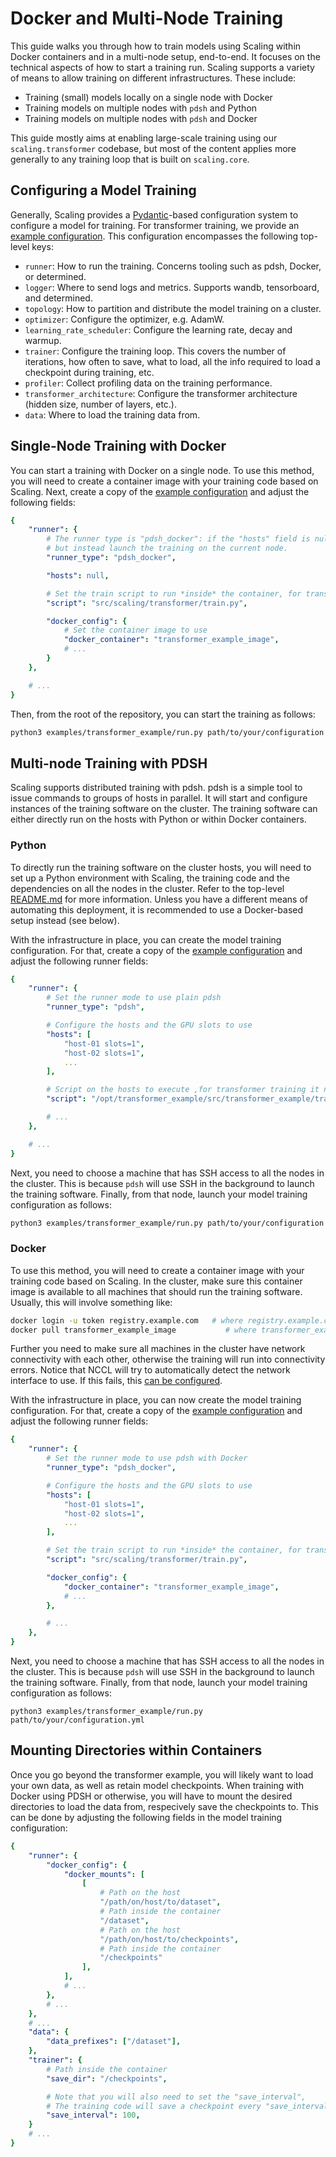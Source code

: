 # Docker and Multi-Node Training

This guide walks you through how to train models using Scaling within Docker containers and in a multi-node setup, end-to-end.
It focuses on the technical aspects of how to start a training run.
Scaling supports a variety of means to allow training on different infrastructures.
These include:

* Training (small) models locally on a single node with Docker
* Training models on multiple nodes with `pdsh` and Python
* Training models on multiple nodes with `pdsh` and Docker

This guide mostly aims at enabling large-scale training using our ```scaling.transformer``` codebase, but most of the content applies more generally to any training loop that is built on ```scaling.core```.

## Configuring a Model Training

Generally, Scaling provides a [Pydantic](https://docs.pydantic.dev/latest/)-based configuration system to configure a model for training.
For transformer training, we provide an [example configuration](/examples/transformer_example/config.yml).
This configuration encompasses the following top-level keys:

* `runner`: How to run the training. Concerns tooling such as pdsh, Docker, or determined.
* `logger`: Where to send logs and metrics. Supports wandb, tensorboard, and determined.
* `topology`: How to partition and distribute the model training on a cluster.
* `optimizer`: Configure the optimizer, e.g. AdamW.
* `learning_rate_scheduler`: Configure the learning rate, decay and warmup.
* `trainer`: Configure the training loop. This covers the number of iterations, how often to save, what to load, all the info required to load a checkpoint during training, etc.
* `profiler`: Collect profiling data on the training performance.
* `transformer_architecture`: Configure the transformer architecture (hidden size, number of layers, etc.).
* `data`: Where to load the training data from.

## Single-Node Training with Docker

You can start a training with Docker on a single node.
To use this method, you will need to create a container image with your training code based on Scaling.
Next, create a copy of the [example configuration](/examples/transformer_example/config.yml) and adjust the following fields:

```yaml
{
    "runner": {
        # The runner type is "pdsh_docker": if the "hosts" field is null, this will not invoke pdsh,
        # but instead launch the training on the current node.
        "runner_type": "pdsh_docker",

        "hosts": null,

        # Set the train script to run *inside* the container, for transformer training it needs to be set to this one:
        "script": "src/scaling/transformer/train.py",

        "docker_config": {
            # Set the container image to use
            "docker_container": "transformer_example_image",
            # ...
        }
    },

    # ...
}
```

Then, from the root of the repository, you can start the training as follows:

```sh
python3 examples/transformer_example/run.py path/to/your/configuration.yml
```

## Multi-node Training with PDSH

Scaling supports distributed training with pdsh.
pdsh is a simple tool to issue commands to groups of hosts in parallel.
It will start and configure instances of the training software on the cluster.
The training software can either directly run on the hosts with Python or within Docker containers.

### Python

To directly run the training software on the cluster hosts, you will need to set up a Python environment with Scaling, the training code and the dependencies on all the nodes in the cluster.
Refer to the top-level [README.md](/README.md) for more information.
Unless you have a different means of automating this deployment, it is recommended to use a Docker-based setup instead (see below).

With the infrastructure in place, you can create the model training configuration.
For that, create a copy of the [example configuration](/examples/transformer_example/config.yml) and adjust the following runner fields:

```yaml
{
    "runner": {
        # Set the runner mode to use plain pdsh
        "runner_type": "pdsh",

        # Configure the hosts and the GPU slots to use
        "hosts": [
            "host-01 slots=1",
            "host-02 slots=1",
            ...
        ],

        # Script on the hosts to execute ,for transformer training it needs to be set to this one:
        "script": "/opt/transformer_example/src/transformer_example/train.py",

        # ...
    },

    # ...
}
```

Next, you need to choose a machine that has SSH access to all the nodes in the cluster.
This is because `pdsh` will use SSH in the background to launch the training software.
Finally, from that node, launch your model training configuration as follows:

```sh
python3 examples/transformer_example/run.py path/to/your/configuration.yml
```

### Docker

To use this method, you will need to create a container image with your training code based on Scaling.
In the cluster, make sure this container image is available to all machines that should run the training software.
Usually, this will involve something like:

```sh
docker login -u token registry.example.com   # where registry.example.com is your image registry
docker pull transformer_example_image           # where transformer_example_image is your training code image
```

Further you need to make sure all machines in the cluster have network connectivity with each other, otherwise the training will run into connectivity errors.
Notice that NCCL will try to automatically detect the network interface to use.
If this fails, this [can be configured](https://pytorch.org/docs/stable/distributed.html#choosing-the-network-interface-to-use).

With the infrastructure in place, you can now create the model training configuration.
For that, create a copy of the [example configuration](/examples/transformer_example/config.yml) and adjust the following runner fields:

```yaml
{
    "runner": {
        # Set the runner mode to use pdsh with Docker
        "runner_type": "pdsh_docker",

        # Configure the hosts and the GPU slots to use
        "hosts": [
            "host-01 slots=1",
            "host-02 slots=1",
            ...
        ],

        # Set the train script to run *inside* the container, for transformer training it needs to be set to this one:
        "script": "src/scaling/transformer/train.py",

        "docker_config": {
            "docker_container": "transformer_example_image",
            # ...
        },

        # ...
    },
}
```

Next, you need to choose a machine that has SSH access to all the nodes in the cluster.
This is because `pdsh` will use SSH in the background to launch the training software.
Finally, from that node, launch your model training configuration as follows:

```
python3 examples/transformer_example/run.py path/to/your/configuration.yml
```

## Mounting Directories within Containers

Once you go beyond the transformer example, you will likely want to load your own data, as well as retain model checkpoints. When training with Docker using PDSH or otherwise, you will have to mount the desired directories to load the data from, respecively save the checkpoints to. This can be done by adjusting the following fields in the model training configuration:

```yaml
{
    "runner": {
        "docker_config": {
            "docker_mounts": [
                [
                    # Path on the host
                    "/path/on/host/to/dataset",
                    # Path inside the container
                    "/dataset",
                    # Path on the host
                    "/path/on/host/to/checkpoints",
                    # Path inside the container
                    "/checkpoints"
                ],
            ],
            # ...
        },
        # ...
    },
    # ...
    "data": {
        "data_prefixes": ["/dataset"],
    },
    "trainer": {
        # Path inside the container
        "save_dir": "/checkpoints",

        # Note that you will also need to set the "save_interval",
        # The training code will save a checkpoint every "save_interval" steps.
        "save_interval": 100,
    }
    # ...
}
